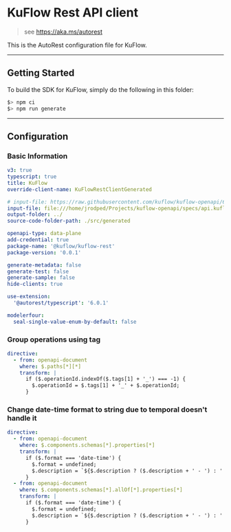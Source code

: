 # KuFlow Rest API client

> see https://aka.ms/autorest

This is the AutoRest configuration file for KuFlow.

---

## Getting Started

To build the SDK for KuFlow, simply do the following in this folder:

```bash
$> npm ci
$> npm run generate
```

---

## Configuration

### Basic Information

```yaml
v3: true
typescript: true
title: KuFlow
override-client-name: KuFlowRestClientGenerated

# input-file: https://raw.githubusercontent.com/kuflow/kuflow-openapi/63afd4373554be5197f198664ee2dac33657295c/specs/api.kuflow.com/v2022-10-08/openapi.yaml
input-file: file:///home/jrodped/Projects/kuflow-openapi/specs/api.kuflow.com/v2022-10-08/openapi.yaml
output-folder: ../
source-code-folder-path: ./src/generated

openapi-type: data-plane
add-credential: true
package-name: '@kuflow/kuflow-rest'
package-version: '0.0.1'

generate-metadata: false
generate-test: false
generate-sample: false
hide-clients: true

use-extension:
  '@autorest/typescript': '6.0.1'

modelerfour:
  seal-single-value-enum-by-default: false
```

### Group operations using tag

```yaml
directive:
  - from: openapi-document
    where: $.paths[*][*]
    transform: |
      if ($.operationId.indexOf($.tags[1] + '_') === -1) {
        $.operationId = $.tags[1] + '_' + $.operationId;
      }
```

### Change date-time format to string due to temporal doesn't handle it

```yaml
directive:
  - from: openapi-document
    where: $.components.schemas[*].properties[*]
    transform: |
      if ($.format === 'date-time') {
        $.format = undefined;
        $.description = `${$.description ? ($.description + ' - ') : ''}date-time notation as defined by RFC 3339, section 5.6, for example, 2017-07-21T17:32:28Z`;
      }
  - from: openapi-document
    where: $.components.schemas[*].allOf[*].properties[*]
    transform: |
      if ($.format === 'date-time') {
        $.format = undefined;
        $.description = `${$.description ? ($.description + ' - ') : ''}date-time notation as defined by RFC 3339, section 5.6, for example, 2017-07-21T17:32:28Z`;
      }
```
